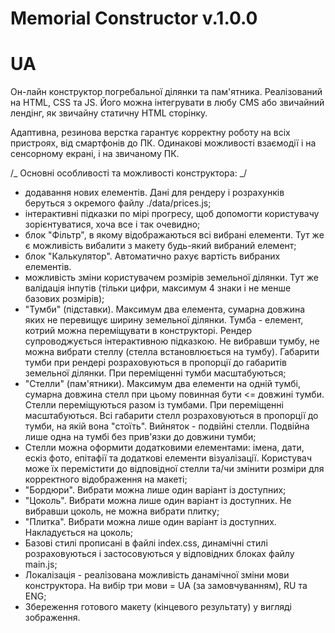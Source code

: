 # Memorial Constructor v.1.0.0

# UA

Он-лайн конструктор погребальної ділянки та пам'ятника.
Реалізований на HTML, CSS та JS.
Його можна інтегрувати в любу CMS або звичайний лендінг, як звичайну статичну HTML сторінку.

Адаптивна, резинова верстка гарантує корректну роботу на всіх пристроях, від смартфонів до ПК.
Одинакові можливості взаємодії і на сенсорному екрані, і на звичаному ПК.

/_ Основні особливості та можливості конструктора: _/

-   додавання нових елементів. Дані для рендеру і розрахунків беруться з окремого файлу ./data/prices.js;
-   інтерактивні підказки по мірі прогресу, щоб допомогти користувачу зорієнтуватися, хоча все і так очевидно;
-   блок "Фільтр", в якому відображаються всі вибрані елементи. Тут же є можливість вибалити з макету будь-який вибраний елемент;
-   блок "Калькулятор". Автоматично рахує вартість вибраних елементів.
-   можливість зміни користувачем розмірів земельної ділянки. Тут же валідація інпутів (тільки цифри, максимум 4 знаки і не менше базових розмірів);
-   "Тумби" (підставки). Максимум два елемента, сумарна довжина яких не перевищує ширину земельної ділянки. Тумба - елемент, котрий можна переміщувати в конструкторі. Рендер супроводжується інтерактивною підказкою. Не вибравши тумбу, не можна вибрати стеллу (стелла встановлюється на тумбу). Габарити тумби при рендері розраховуються в пропорції до габаритів земельної ділянки. При переміщенні тумби масштабуються;
-   "Стелли" (пам'ятники). Максимум два елементи на одній тумбі, сумарна довжина стелл при цьому повинная бути <= довжині тумби. Стелли переміщуються разом із тумбами. При переміщенні масштабуються. Всі габарити стелл розраховуються в пропорції до тумби, на якій вона "стоїть". Вийняток - подвійні стелли. Подвійна лише одна на тумбі без прив'язки до довжини тумби;
- Стелли можна оформити додатковими елементами: імена, дати, ескіз фото, епітафії та додаткові елементи візуалізації. Користувач може їх перемістити до відповідної стелли та/чи змінити розміри для корректного відображення на макеті;
-   "Бордюри". Вибрати можна лише один варіант із доступних;
-   "Цоколь". Вибрати можна лише один варіант із доступних. Не вибравши цоколь, не можна вибрати плитку;
-   "Плитка". Вибрати можна лише один варіант із доступних. Накладується на цоколь;
-   Базові стилі прописані в файлі index.css, динамічні стилі розраховуються і застосовуються у відповідних блоках файлу main.js;
- Локалізація - реалізована можливість данамічної зміни мови конструктора. На вибір три мови = UA (за замовчуванням), RU та ENG;
- Збереження готового макету (кінцевого результату) у вигляді зображення.
